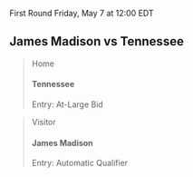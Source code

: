First Round
Friday, May 7 at 12:00 EDT
## James Madison vs Tennessee

> Home
> #### Tennessee
> Entry: At-Large Bid

> Visitor
> #### James Madison
> Entry: Automatic Qualifier